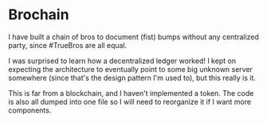 # Brochain

I have built a chain of bros to document (fist) bumps without any centralized party, since #TrueBros are all equal. 

I was surprised to learn how a decentralized ledger worked! I kept on expecting the architecture to eventually point to some big unknown server somewhere (since that's the design pattern I'm used to), but this really is it. 

This is far from a blockchain, and I haven't implemented a token. The code is also all dumped into one file so I will need to reorganize it if I want more components.
